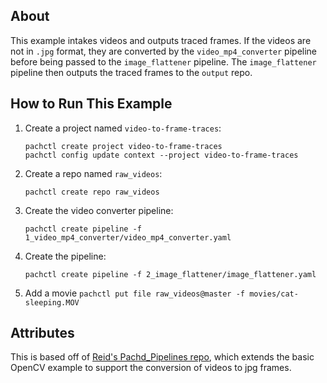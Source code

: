 ## About

This example intakes videos and outputs traced frames. If the videos are not in `.jpg` format, they are converted by the `video_mp4_converter` pipeline before being passed to the `image_flattener` pipeline. The `image_flattener` pipeline then outputs the traced frames to the `output` repo.


## How to Run This Example 

1. Create a project named `video-to-frame-traces`:
   
   ```
   pachctl create project video-to-frame-traces
   pachctl config update context --project video-to-frame-traces
   ```
2. Create a repo named `raw_videos`:
   
   ```
   pachctl create repo raw_videos
   ```
3. Create the video converter pipeline:
   
   ```
   pachctl create pipeline -f 1_video_mp4_converter/video_mp4_converter.yaml 
   ```
4. Create the pipeline:
   
    ```
    pachctl create pipeline -f 2_image_flattener/image_flattener.yaml
    ```
5. Add a movie `pachctl put file raw_videos@master -f movies/cat-sleeping.MOV`


## Attributes

This is based off of [Reid's Pachd_Pipelines repo](https://github.com/dpsi4/pachd_pipelines), which extends the basic OpenCV example to support the conversion of videos to jpg frames.